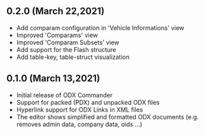 

## 0.2.0  (March 22,2021)

- Add comparam configuration in 'Vehicle Informations' view
- Improved 'Comparams' view
- Improved 'Comparam Subsets' view
- Add support for the Flash structure
- Add table-key, table-struct visualization

## 0.1.0  (March 13,2021)

- Initial release of ODX Commander
- Support for packed (PDX) and unpacked ODX files
- Hyperlink support for ODX Links in XML files
- The editor shows simplified and formatted ODX documents (e.g. removes admin data, company data, oids ...)

